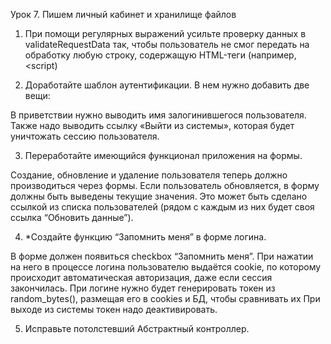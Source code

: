 Урок 7. Пишем личный кабинет и хранилище файлов


1. При помощи регулярных выражений усильте проверку данных в validateRequestData так, чтобы пользователь не смог передать на обработку любую строку, содержащую HTML-теги (например, <script)


2. Доработайте шаблон аутентификации. В нем нужно добавить две вещи:



В приветствии нужно выводить имя залогинившегося пользователя.
Также надо выводить ссылку «Выйти из системы», которая будет уничтожать сессию пользователя.

3. Переработайте имеющийся функционал приложения на формы.

Создание, обновление и удаление пользователя теперь должно производиться через формы.
Если пользователь обновляется, в форму должны быть выведены текущие значения. Это может быть сделано ссылкой из списка пользователей (рядом с каждым из них будет своя ссылка “Обновить данные”).

4. *Создайте функцию “Запомнить меня” в форме логина.

В форме должен появиться checkbox “Запомнить меня”.
При нажатии на него в процессе логина пользователю выдаётся cookie, по которому происходит автоматическая авторизация, даже если сессия закончилась.
При логине нужно будет генерировать токен из random_bytes(), размещая его в cookies и БД, чтобы сравнивать их
При выходе из системы токен надо деактивировать.

5. Исправьте потолстевший Абстрактный контроллер.